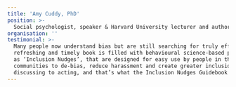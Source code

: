 ```yaml
---
title: 'Amy Cuddy, PhD'
position: >-
  Social psychologist, speaker & Harvard University lecturer and author of Presence
organisation: ''
testimonial: >-
  Many people now understand bias but are still searching for truly effective ways to reduce it. This 
  refreshing and timely book is filled with behavioural science-based practical examples, referred to 
  as ‘Inclusion Nudges’, that are designed for easy use by people in their organisations and 
  communities to de-bias, reduce harassment and create greater inclusion. It’s time to move from 
  discussing to acting, and that’s what the Inclusion Nudges Guidebook will help you to do.
---
```


